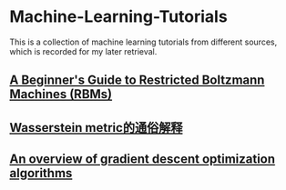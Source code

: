 # Machine-Learning-Tutorials
This is a collection of machine learning tutorials from different sources, which is recorded for my later retrieval.

## [A Beginner's Guide to Restricted Boltzmann Machines (RBMs)](https://skymind.ai/wiki/restricted-boltzmann-machine)

## [Wasserstein metric的通俗解释](https://zhuanlan.zhihu.com/p/26988777)

## [An overview of gradient descent optimization algorithms](http://ruder.io/optimizing-gradient-descent/index.html)
